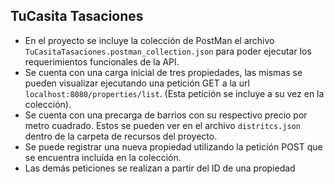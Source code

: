 ## TuCasita Tasaciones
* En el proyecto se incluye la colección de PostMan el archivo `TuCasitaTasaciones.postman_collection.json`
para poder ejecutar los requerimientos funcionales de la API.
* Se cuenta con una carga inicial de tres propiedades, las mismas se pueden visualizar ejecutando una petición
GET a la url `localhost:8080/properties/list`. (Esta petición se incluye a su vez en la colección).
* Se cuenta con una precarga de barrios con su respectivo precio por metro cuadrado. Estos se pueden ver en
el archivo `distritcs.json` dentro de la carpeta de recursos del proyecto.
* Se puede registrar una nueva propiedad utilizando la petición POST que se encuentra incluída en la colección.
* Las demás peticiones se realizan a partir del ID de una propiedad